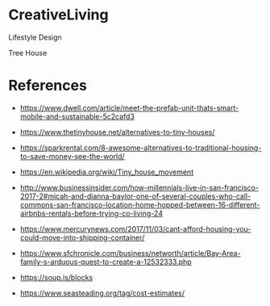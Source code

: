 # CreativeLiving
Lifestyle Design

Tree House

# References

+ https://www.dwell.com/article/meet-the-prefab-unit-thats-smart-mobile-and-sustainable-5c2cafd3

+ https://www.thetinyhouse.net/alternatives-to-tiny-houses/

+ https://sparkrental.com/8-awesome-alternatives-to-traditional-housing-to-save-money-see-the-world/

+ https://en.wikipedia.org/wiki/Tiny_house_movement

+ http://www.businessinsider.com/how-millennials-live-in-san-francisco-2017-2#micah-and-dianna-baylor-one-of-several-couples-who-call-commons-san-francisco-location-home-hopped-between-16-different-airbnbs-rentals-before-trying-co-living-24

+ https://www.mercurynews.com/2017/11/03/cant-afford-housing-you-could-move-into-shipping-container/

+ https://www.sfchronicle.com/business/networth/article/Bay-Area-family-s-arduous-quest-to-create-a-12532333.php

+ https://soup.is/blocks

+ https://www.seasteading.org/tag/cost-estimates/
